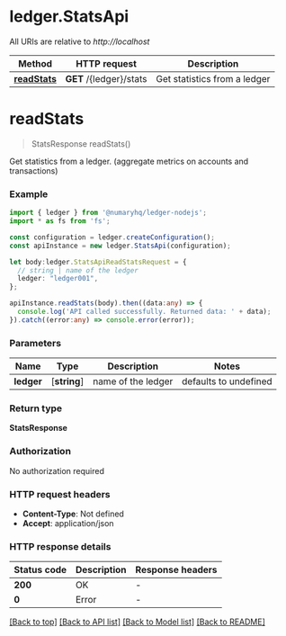 # ledger.StatsApi

All URIs are relative to *http://localhost*

Method | HTTP request | Description
------------- | ------------- | -------------
[**readStats**](StatsApi.md#readStats) | **GET** /{ledger}/stats | Get statistics from a ledger


# **readStats**
> StatsResponse readStats()

Get statistics from a ledger. (aggregate metrics on accounts and transactions) 

### Example


```typescript
import { ledger } from '@numaryhq/ledger-nodejs';
import * as fs from 'fs';

const configuration = ledger.createConfiguration();
const apiInstance = new ledger.StatsApi(configuration);

let body:ledger.StatsApiReadStatsRequest = {
  // string | name of the ledger
  ledger: "ledger001",
};

apiInstance.readStats(body).then((data:any) => {
  console.log('API called successfully. Returned data: ' + data);
}).catch((error:any) => console.error(error));
```


### Parameters

Name | Type | Description  | Notes
------------- | ------------- | ------------- | -------------
 **ledger** | [**string**] | name of the ledger | defaults to undefined


### Return type

**StatsResponse**

### Authorization

No authorization required

### HTTP request headers

 - **Content-Type**: Not defined
 - **Accept**: application/json


### HTTP response details
| Status code | Description | Response headers |
|-------------|-------------|------------------|
**200** | OK |  -  |
**0** | Error |  -  |

[[Back to top]](#) [[Back to API list]](README.md#documentation-for-api-endpoints) [[Back to Model list]](README.md#documentation-for-models) [[Back to README]](README.md)


